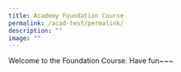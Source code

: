 ```yaml
---
title: Academy Foundation Course
permalink: /acad-test/permalink/
description: ""
image: ""
---
```

Welcome to the Foundation Course. Have fun~~~